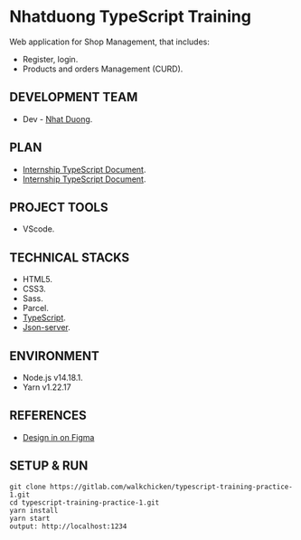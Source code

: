 # Nhatduong TypeScript Training

Web application for Shop Management, that includes:
- Register, login.
- Products and orders Management (CURD).

## DEVELOPMENT TEAM

- Dev - [Nhat Duong](dcnhat1862000@gmail.com).

## PLAN

- [Internship TypeScript Document](https://docs.google.com/document/d/1azQSf4gpsZHk93vru3fxo_a1vDxmzNER5s6Acuj9QrQ/edit).
- [Internship TypeScript Document](https://docs.google.com/document/d/1jorFOzVMXAceI1gbIV2gjnqfp2Euvc-Sl4a7alWyawQ/edit).

## PROJECT TOOLS

- VScode.

## TECHNICAL STACKS

- HTML5.
- CSS3.
- Sass.
- Parcel.
- [TypeScript](https://www.typescriptlang.org/docs/handbook/2).
- [Json-server](https://www.npmjs.com/package/json-server).

## ENVIRONMENT

- Node.js v14.18.1.
- Yarn v1.22.17

## REFERENCES

- [Design in on Figma](https://www.figma.com/file/Exou1pJEglPEIiowfbx6zM/darkshopmanager?node-id=0%3A1)

## SETUP & RUN

```
git clone https://gitlab.com/walkchicken/typescript-training-practice-1.git
cd typescript-training-practice-1.git
yarn install
yarn start
output: http://localhost:1234
```
